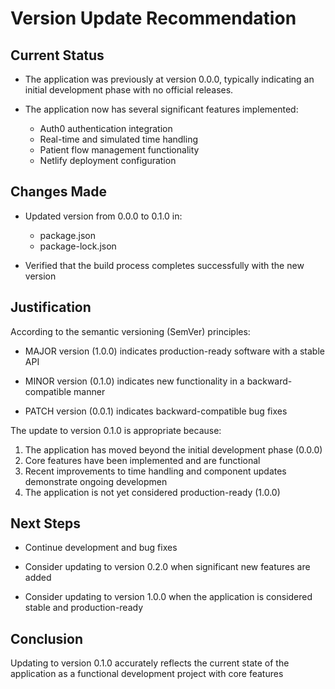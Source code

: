 
# Version Update Recommendation

## Current Status

- The application was previously at version 0.0.0, typically indicating
  an initial development phase with no official releases.

- The application now has several significant features implemented:
  - Auth0 authentication integration
  - Real-time and simulated time handling
  - Patient flow management functionality
  - Netlify deployment configuration

## Changes Made

- Updated version from 0.0.0 to 0.1.0 in:
  - package.json
  - package-lock.json

- Verified that the build process completes successfully with the new
  version

## Justification

According to the semantic versioning (SemVer) principles:

- MAJOR version (1.0.0) indicates production-ready software with a stable
  API

- MINOR version (0.1.0) indicates new functionality in a backward-compatible
  manner

- PATCH version (0.0.1) indicates backward-compatible bug fixes

The update to version 0.1.0 is appropriate because:

1. The application has moved beyond the initial development phase (0.0.0)
2. Core features have been implemented and are functional
3. Recent improvements to time handling and component updates demonstrate
   ongoing developmen
4. The application is not yet considered production-ready (1.0.0)

## Next Steps

- Continue development and bug fixes

- Consider updating to version 0.2.0 when significant new features are
  added

- Consider updating to version 1.0.0 when the application is considered
  stable and production-ready

## Conclusion

Updating to version 0.1.0 accurately reflects the current state of the
application as a functional development project with core features
